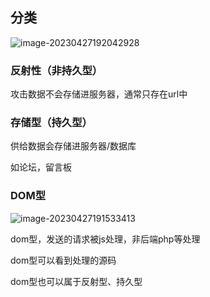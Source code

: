 ## 分类

![image-20230427192042928](E:\AppData\Roaming\Typora\typora-user-images\image-20230427192042928.png)

### 反射性（非持久型）

攻击数据不会存储进服务器，通常只存在url中

### 存储型（持久型）

供给数据会存储进服务器/数据库

如论坛，留言板

### DOM型

![image-20230427191533413](E:\AppData\Roaming\Typora\typora-user-images\image-20230427191533413.png)

dom型，发送的请求被js处理，非后端php等处理

dom型可以看到处理的源码

dom型也可以属于反射型、持久型